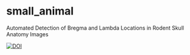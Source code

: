 # small_animal
Automated Detection of Bregma and Lambda Locations in Rodent Skull Anatomy Images

[![DOI](https://zenodo.org/badge/283398893.svg)](https://zenodo.org/badge/latestdoi/283398893)
